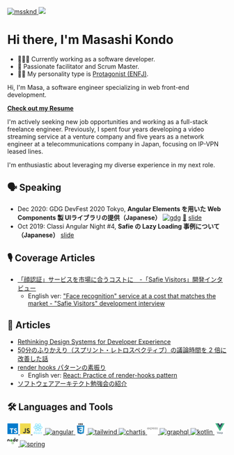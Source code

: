 <p>
  <a href="https://github.com/mssknd/mssknd/">
    <img src="https://komarev.com/ghpvc/?username=mssknd" alt="mssknd" />
  </a>
<!--   <a href="http://twitter.com/mssknd">
    <img height="20" src="https://img.shields.io/twitter/follow/mssknd?label=Twitter&logo=twitter&style=flat" />
  </a> -->
  <!-- <a href="https://github.com/mssknd">
    <img height="20" src="https://img.shields.io/github/followers/mssknd?label=follow&logo=github&style=flat" />
  </a> -->
  <a href="https://www.linkedin.com/in/masashi-kondo/">
    <img height="20" src="https://img.shields.io/badge/LinkedIn-0077B5?style=for-the-badge&logo=linkedin&logoColor=white&style=flat" />
  </a>
</p>

# Hi there, I'm Masashi Kondo

- 🧑🏻‍💻 Currently working as a software developer.
- 🏉 Passionate facilitator and Scrum Master.
- 🧑‍🏫 My personality type is [Protagonist (ENFJ)](https://www.16personalities.com/enfj-personality).

Hi, I'm Masa, a software engineer specializing in web front-end development.

**[Check out my Resume](https://github.com/MssKnd/MssKnd/blob/main/out/resume.pdf)**

I'm actively seeking new job opportunities and working as a full-stack freelance engineer. Previously, I spent four years developing a video streaming service at a venture company and five years as a network engineer at a telecommunications company in Japan, focusing on IP-VPN leased lines.

I'm enthusiastic about leveraging my diverse experience in my next role.

<!-- <img align="left" src="https://github-readme-stats.vercel.app/api?username=MssKnd&count_private=true&show_icons=true&count_private=true&theme=transparent" width="42%"> -->

## 🗣 Speaking
- Dec 2020: GDG DevFest 2020 Tokyo, **Angular Elements を用いた Web Components 製 UIライブラリの提供（Japanese）**
<a href="https://www.youtube.com/watch?v=8ZNOyPwKWTc" target="blank" style="text-align: center;"><img  src="https://raw.githubusercontent.com/rahuldkjain/github-profile-readme-generator/master/src/images/icons/Social/youtube.svg" alt="gdg" height="16" width="16" /></a>
<a href="https://tokyo.gdgjapan.org/devfest2020/schedule/1/121">📝</a>
<a href="https://speakerdeck.com/mssknd/angular-elements-woyong-ita-web-components-zhi-uiraiburarifalseti-gong">slide</a>
- Oct 2019: Classi Angular Night #4, **Safie の Lazy Loading 事例について（Japanese）** [slide](https://docs.google.com/presentation/d/1CFRfniVu-SukGGWIEuEv7h5jd9766RrbSECEUP4JTM8/edit?usp=sharing)

## 🎙 Coverage Articles
- [「顔認証」サービスを市場に合うコストに　-「Safie Visitors」開発インタビュー](https://safie.co.jp/news/802/)
  - English ver: ["Face recognition" service at a cost that matches the market - "Safie Visitors" development interview](https://safie-co-jp.translate.goog/news/802/?_x_tr_sl=ja&_x_tr_tl=en&_x_tr_hl=ja&_x_tr_pto=wapp)

## 📝 Articles
- [Rethinking Design Systems for Developer Experience](https://medium.com/@masashi.kondo/beyond-aesthetics-rethinking-design-systems-for-developer-experience-ff60f4c68448)
- [50分のふりかえり（スプリント・レトロスペクティブ）の議論時間を 2 倍に改善した話](https://zenn.dev/loglass/articles/e003bcf5338136)
- [render hooks パターンの素振り](https://zenn.dev/mssknd/articles/1046a44b9d9502)
  - English ver: [React: Practice of render-hooks pattern](https://dev.to/mssknd/react-practice-of-render-hooks-pattern-2kc3)
- [ソフトウェアアーキテクト勉強会の紹介](https://engineers.safie.link/entry/2020/06/09/%E3%82%BD%E3%83%95%E3%83%88%E3%82%A6%E3%82%A7%E3%82%A2%E3%82%A2%E3%83%BC%E3%82%AD%E3%83%86%E3%82%AF%E3%83%88%E5%8B%89%E5%BC%B7%E4%BC%9A%E3%81%AE%E7%B4%B9%E4%BB%8B)


## 🛠 Languages and Tools

<p>
  <a href="https://www.typescriptlang.org/" target="_blank" rel="noreferrer">
    <img src="https://raw.githubusercontent.com/devicons/devicon/master/icons/typescript/typescript-original.svg" alt="typescript" width="25" height="25"/>
  </a>
  <a href="https://developer.mozilla.org/en-US/docs/Web/JavaScript" target="_blank" rel="noreferrer">
    <img src="https://raw.githubusercontent.com/devicons/devicon/master/icons/javascript/javascript-original.svg" alt="javascript" width="25" height="25"/>
  </a>
  <a href="https://reactjs.org/" target="_blank" rel="noreferrer">
    <img src="https://raw.githubusercontent.com/devicons/devicon/master/icons/react/react-original-wordmark.svg" alt="react" width="25" height="25"/>
  </a>
  <a href="https://angular.io" target="_blank" rel="noreferrer">
    <img src="https://angular.io/assets/images/logos/angular/angular.svg" alt="angular" width="25" height="25"/>
  </a>
  <a href="https://www.w3schools.com/css/" target="_blank" rel="noreferrer">
    <img src="https://raw.githubusercontent.com/devicons/devicon/master/icons/css3/css3-original-wordmark.svg" alt="css3" width="25" height="25"/>
  </a>
  <a href="https://tailwindcss.com/" target="_blank" rel="noreferrer">
    <img src="https://www.vectorlogo.zone/logos/tailwindcss/tailwindcss-icon.svg" alt="tailwind" width="25" height="25"/>
  </a>
  <a href="https://www.chartjs.org" target="_blank" rel="noreferrer">
    <img src="https://www.chartjs.org/media/logo-title.svg" alt="chartjs" width="25" height="25"/>
  </a>
  <a href="https://expressjs.com" target="_blank" rel="noreferrer">
    <img src="https://raw.githubusercontent.com/devicons/devicon/master/icons/express/express-original-wordmark.svg" alt="express" width="25" height="25"/>
  </a>
  <a href="https://graphql.org" target="_blank" rel="noreferrer">
    <img src="https://www.vectorlogo.zone/logos/graphql/graphql-icon.svg" alt="graphql" width="25" height="25"/>
  </a>
  <a href="https://kotlinlang.org" target="_blank" rel="noreferrer">
    <img src="https://www.vectorlogo.zone/logos/kotlinlang/kotlinlang-icon.svg" alt="kotlin" width="25" height="25"/>
  </a>
  <a href="https://vuejs.org/" target="_blank" rel="noreferrer">
    <img src="https://raw.githubusercontent.com/devicons/devicon/master/icons/vuejs/vuejs-original-wordmark.svg" alt="vuejs" width="25" height="25"/>
  </a>
  <a href="https://nodejs.org" target="_blank" rel="noreferrer">
    <img src="https://raw.githubusercontent.com/devicons/devicon/master/icons/nodejs/nodejs-original-wordmark.svg" alt="nodejs" width="25" height="25"/>
  </a>
  <a href="https://spring.io/" target="_blank" rel="noreferrer">
    <img src="https://www.vectorlogo.zone/logos/springio/springio-icon.svg" alt="spring" width="25" height="25"/>
  </a>
</p>
